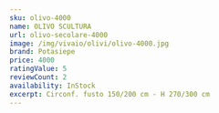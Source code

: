 ```yaml
---
sku: olivo-4000
name: OLIVO SCULTURA
url: olivo-secolare-4000
image: /img/vivaio/olivi/olivo-4000.jpg
brand: Potasiepe
price: 4000
ratingValue: 5
reviewCount: 2
availability: InStock
excerpt: Circonf. fusto 150/200 cm - H 270/300 cm
---
```

